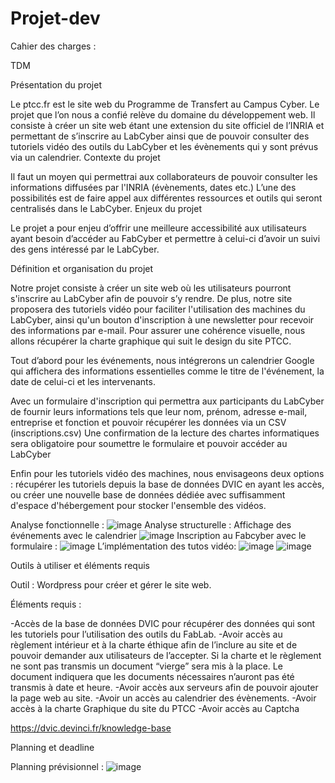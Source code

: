 # Projet-dev
Cahier des charges :

TDM

Présentation du projet

Le ptcc.fr est le site web du Programme de Transfert au Campus Cyber. Le projet que l’on nous a confié relève du domaine du développement web. Il consiste à créer un site web étant une extension du site officiel de l’INRIA et permettant de s’inscrire au LabCyber ainsi que de pouvoir consulter des tutoriels vidéo des outils du LabCyber et les évènements qui y sont prévus via un calendrier. 
Contexte du projet

Il faut un moyen qui permettrai aux collaborateurs de pouvoir consulter les informations diffusées par l'INRIA (évènements, dates etc.) L’une des possibilités est de faire appel aux différentes ressources et outils qui seront centralisés dans le LabCyber.
Enjeux du projet

Le projet a pour enjeu d’offrir une meilleure accessibilité aux utilisateurs ayant besoin d’accéder au FabCyber et permettre à celui-ci d’avoir un suivi des gens intéressé par le LabCyber. 

Définition et organisation du projet

Notre projet consiste à créer un site web où les utilisateurs pourront s'inscrire au LabCyber afin de pouvoir s’y rendre. De plus, notre site proposera des tutoriels vidéo pour faciliter l'utilisation des machines du LabCyber, ainsi qu'un bouton d'inscription à une newsletter pour recevoir des informations par e-mail. Pour assurer une cohérence visuelle, nous allons récupérer la charte graphique qui suit le design du site PTCC.
 
Tout d’abord pour les événements, nous intégrerons un calendrier Google qui affichera des informations essentielles comme le titre de l'événement, la date de celui-ci et les intervenants.

 Avec un formulaire d'inscription qui permettra aux participants du LabCyber de fournir leurs informations tels que leur nom, prénom, adresse e-mail, entreprise et fonction et pouvoir récupérer les données via un CSV (inscriptions.csv)
Une confirmation de la lecture des chartes informatiques sera obligatoire pour soumettre le formulaire et pouvoir accéder au LabCyber

Enfin pour les tutoriels vidéo des machines, nous envisageons deux options : récupérer les tutoriels depuis la base de données DVIC en ayant les accès, ou créer une nouvelle base de données dédiée avec suffisamment d'espace d'hébergement pour stocker l'ensemble des vidéos.

Analyse fonctionnelle :
![image](https://github.com/noamerey/Projet-dev/assets/95354215/1fce19fa-1def-4b6f-be57-d3d31e5a62cc)
Analyse structurelle :
Affichage des événements avec le calendrier
![image](https://github.com/noamerey/Projet-dev/assets/95354215/8574d52d-716e-4906-912a-c3181725eac2)
Inscription au Fabcyber avec le formulaire :
![image](https://github.com/noamerey/Projet-dev/assets/95354215/38353bff-cd3e-4e80-9d54-b5ed64391d5f)
L’implémentation des tutos vidéo:
![image](https://github.com/noamerey/Projet-dev/assets/95354215/28c3ddf5-32e3-44de-a2ce-f3eaad68abfe)
![image](https://github.com/noamerey/Projet-dev/assets/95354215/9f4d7df1-0ebc-41d9-9e77-31bfc70e2a3a)

Outils à utiliser et éléments requis

Outil : Wordpress pour créer et gérer le site web.  

Éléments requis : 

-Accès de la base de données DVIC pour récupérer des données qui sont les tutoriels pour l’utilisation des outils du FabLab.
-Avoir accès au règlement intérieur et à la charte éthique afin de l’inclure au site et de pouvoir demander aux utilisateurs de l’accepter. Si la charte et le règlement ne sont pas transmis un document “vierge” sera mis à la place. Le document indiquera que les documents nécessaires n’auront pas été transmis à date et heure.
-Avoir accès aux serveurs afin de pouvoir ajouter la page web au site.
-Avoir un accès au calendrier des évènements.
-Avoir accès à la charte Graphique du site du PTCC
-Avoir accès au Captcha

https://dvic.devinci.fr/knowledge-base

Planning et deadline

Planning prévisionnel :
![image](https://github.com/noamerey/Projet-dev/assets/95354215/258db47f-044e-476a-b25e-ddcb8421b8ca)

 
